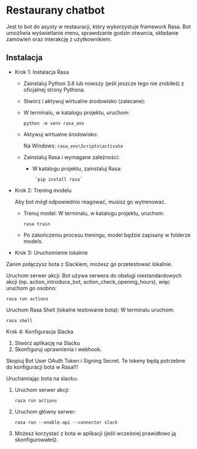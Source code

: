 # Restaurany chatbot

Jest to bot do asysty w restauracji, który wykorzystuje framework Rasa. Bot umożliwia wyświetlanie menu, sprawdzanie godzin otwarcia, składanie zamówień oraz interakcję z użytkownikiem.


## Instalacja
- Krok 1: Instalacja Rasa
    - Zainstaluj Python 3.8 lub nowszy (jeśli jeszcze tego nie zrobiłeś) z oficjalnej strony Pythona.

    - Stwórz i aktywuj wirtualne środowisko (zalecane):

    - W terminalu, w katalogu projektu, uruchom:

        `python -m venv rasa_env`

    - Aktywuj wirtualne środowisko:

        Na Windows:
          `rasa_env\Scripts\activate`

  - Zainstaluj Rasa i wymagane zależności:

     - W katalogu projektu, zainstaluj Rasa:
        
            `pip install rasa`

    
- Krok 2: Trening modelu

    Aby bot mógł odpowiednio reagować, musisz go wytrenować.

    - Trenuj model: W terminalu, w katalogu projektu, uruchom:

        `rasa train`

    - Po zakończeniu procesu treningu, model będzie zapisany w folderze models.

- Krok 3: Uruchomienie lokalnie

Zanim połączysz bota z Slackiem, możesz go przetestować lokalnie.

Uruchom serwer akcji: Bot używa serwera do obsługi niestandardowych akcji (np. action_introduce_bot, action_check_opening_hours), więc uruchom go osobno:

`rasa run actions`

Uruchom Rasa Shell (lokalne testowanie bota): W terminalu uruchom:

`rasa shell`


Krok 4: Konfiguracja Slacka
1. Stwórz aplikację na Slacku
2. Skonfiguruj uprawnienia i webhook.

Skopiuj Bot User OAuth Token i Signing Secret. Te tokeny będą potrzebne do konfiguracji bota w Rasa!!!

Uruchamiając bota na slacku:
1. Uruchom serwer akcji:

    `rasa run actions`

2. Uruchom główny serwer:

    `rasa run --enable-api --connector slack`

3. Możesz korzystać z bota w aplikacji (jeśli wcześniej prawidłowo ją skonfigurowałeś).